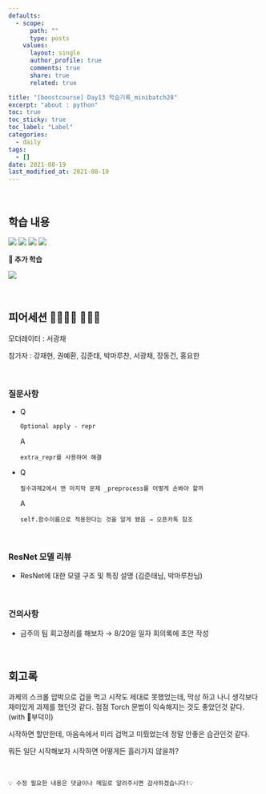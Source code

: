 ```yaml
---
defaults:
  - scope:
      path: ""
      type: posts
    values:
      layout: single
      author_profile: true
      comments: true
      share: true
      related: true

title: "[boostcourse] Day13 학습기록_minibatch28"
excerpt: "about : python"
toc: true
toc_sticky: true
toc_label: "Label"
categories:
  - daily
tags:
  - []
date: 2021-08-19
last_modified_at: 2021-08-19
---
```


<br>


## 학습 내용

<a href="https://hongsusoo.github.io/ai/model_save_load"><img src="https://img.shields.io/badge/-model 저장 및 불러오기-red"/></a> <a href="https://hongsusoo.github.io/ai/Tensorboardbasic"><img src="https://img.shields.io/badge/-Tensorboard-red"/></a> <a href="https://hongsusoo.github.io/ai/wandbbasic"><img src="https://img.shields.io/badge/-Weight  & Biases-red"/></a> <a href="https://hongsusoo.github.io/ai/using_trained_model"><img src="https://img.shields.io/badge/-pretrained Model 사용-red"/></a> 

**🎈 추가 학습**

<a href="https://hongsusoo.github.io/ai/googlenet_intro"><img src="https://img.shields.io/badge/-GoogLeNet 소개-blue"/></a> 

<br>

## 피어세션 👨‍👨‍👦‍👦 👨‍👨‍👦

모더레이터 : 서광채

참가자 : 강재현, 권예환, 김준태, 박마루찬, 서광채, 장동건, 홍요한

<br>

### 질문사항

- Q

      Optional apply - repr

  A

      extra_repr를 사용하여 해결

- Q

      필수과제2에서 맨 마지막 문제 _preprocess를 어떻게 손봐야 할까

  A

      self.함수이름으로 적용한다는 것을 알게 됐음 → 오픈카톡 참조


<br>

### ResNet 모델 리뷰

- ResNet에 대한 모델 구조 및 특징 설명 (김준태님, 박마루찬님)

<br>

### 건의사항

- 금주의 팀 회고정리를 해보자 → 8/20일 일자 회의록에 초안 작성

<br>

## 회고록

과제의 스크롤 압박으로 겁을 먹고 시작도 제대로 못했었는데, 막상 하고 나니 생각보다 재미있게 과제를 했던것 같다. 점점 Torch 문법이 익숙해지는 것도 좋았던것 같다.
(with  🦆부덕이)

시작하면 할만한데, 마음속에서 미리 겁먹고 미뤘었는데 정말 안좋은 습관인것 같다. 

뭐든 일단 시작해보자 시작하면 어떻게든 흘러가지 않을까?

<br>

```
💡 수정 필요한 내용은 댓글이나 메일로 알려주시면 감사하겠습니다!💡 
```
